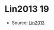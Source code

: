 <a name="material" />

# Lin2013 19
<script type="application/ld+json">
  {
    "@context": "https://schema.org/",
    "@type": "ChemicalSubstance",
    "http://purl.org/dc/terms/conformsTo":
      {
        "@type": "CreativeWork",
        "@id": "https://bioschemas.org/profiles/ChemicalSubstance/0.4-RELEASE/"
      },
    "@id": "https://egonw.github.io/nanowiki/nanowiki466.html#material",
    "name": "Lin2013 19",
    "sameAs": "http://127.0.0.1/mediawiki/index.php/Special:URIResolver/Lin2013_19"
  }
</script>


* Source: [Lin2013](http://127.0.0.1/mediawiki/index.php/Special:URIResolver/Lin2013)
